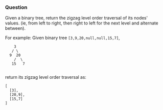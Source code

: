 ### Question

Given a binary tree, return the zigzag level order traversal of its nodes' values. (ie, from left to right, then right to left for the next level and alternate between).

For example:
Given binary tree `[3,9,20,null,null,15,7]`,

```
    3
   / \
  9  20
    /  \
   15   7
   
```
return its zigzag level order traversal as:

```
[
  [3],
  [20,9],
  [15,7]
]

```
